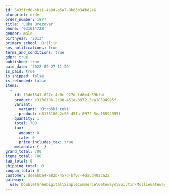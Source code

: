 ```yaml
---
id: 6435fcd0-bb11-4a9d-a5a7-8b83b34bd246
blueprint: order
order_number: 1977
title: 'Luka Brezovar'
phone: '031614722'
gender: male
birthyear: '2013'
primary_school: Bršljin
sms_notifications: true
terms_and_conditions: true
gdpr: true
published: true
paid_date: '2022-09-27 11:29'
is_paid: true
is_shipped: false
is_refunded: false
items:
  -
    id: 13dd1841-627c-4c0c-927d-fd6e4c59bfbf
    product: e3138106-2c90-451a-8972-5ea18594995f
    variant:
      variant: 'Otroški teki'
      product: e3138106-2c90-451a-8972-5ea18594995f
    quantity: 1
    total: 700
    tax:
      amount: 0
      rate: 0
      price_includes_tax: true
    metadata: {  }
grand_total: 700
items_total: 700
tax_total: 0
shipping_total: 0
coupon_total: 0
customer: ddeabba4-a82b-457d-bf07-4da5d402ca22
gateway:
  use: DoubleThreeDigital\SimpleCommerce\Gateways\Builtin\MollieGateway
---
```

